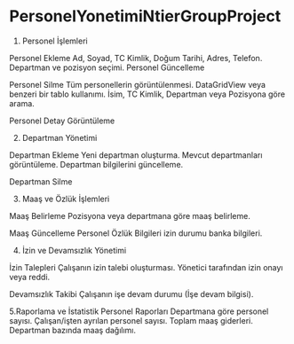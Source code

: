 # PersonelYonetimiNtierGroupProject

1. Personel İşlemleri

Personel Ekleme
Ad, Soyad, TC Kimlik, Doğum Tarihi, Adres, Telefon.
Departman ve pozisyon seçimi.
Personel Güncelleme

Personel Silme
Tüm personellerin görüntülenmesi.
DataGridView veya benzeri bir tablo kullanımı.
İsim, TC Kimlik, Departman veya Pozisyona göre arama.

Personel Detay Görüntüleme

2. Departman Yönetimi

Departman Ekleme
Yeni departman oluşturma.
Mevcut departmanları görüntüleme.
Departman bilgilerini güncelleme.

Departman Silme

3. Maaş ve Özlük İşlemleri

Maaş Belirleme
Pozisyona veya departmana göre maaş belirleme.

Maaş Güncelleme
Personel Özlük Bilgileri
izin durumu banka bilgileri.

4. İzin ve Devamsızlık Yönetimi

İzin Talepleri
Çalışanın izin talebi oluşturması.
Yönetici tarafından izin onayı veya reddi.

Devamsızlık Takibi
Çalışanın işe devam durumu (İşe devam bilgisi).

5.Raporlama ve İstatistik
Personel Raporları
Departmana göre personel sayısı.
Çalışan/işten ayrılan personel sayısı.
Toplam maaş giderleri.
Departman bazında maaş dağılımı.
